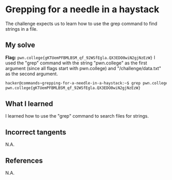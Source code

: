 # Grepping for a needle in a haystack
The challenge expects us to learn how to use the grep command to find strings in a file.

## My solve
**Flag:** `pwn.college{gKTUemPFBMLBSM_qf_92WSfEgla.QX3EDO0wiN2gjNzEzW}`
I used the "grep" command with the string "pwn.college" as the first argument (since all flags start with pwn.college) and "/challenge/data.txt" as the second argument.


```bash
hacker@commands~grepping-for-a-needle-in-a-haystack:~$ grep pwn.college /challenge/data.txt
pwn.college{gKTUemPFBMLBSM_qf_92WSfEgla.QX3EDO0wiN2gjNzEzW}
```

## What I learned
I learned how to use the "grep" command to search files for strings.

## Incorrect tangents
N.A.

## References
N.A.
